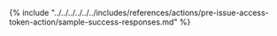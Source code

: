 {% include "../../../../../../includes/references/actions/pre-issue-access-token-action/sample-success-responses.md" %}